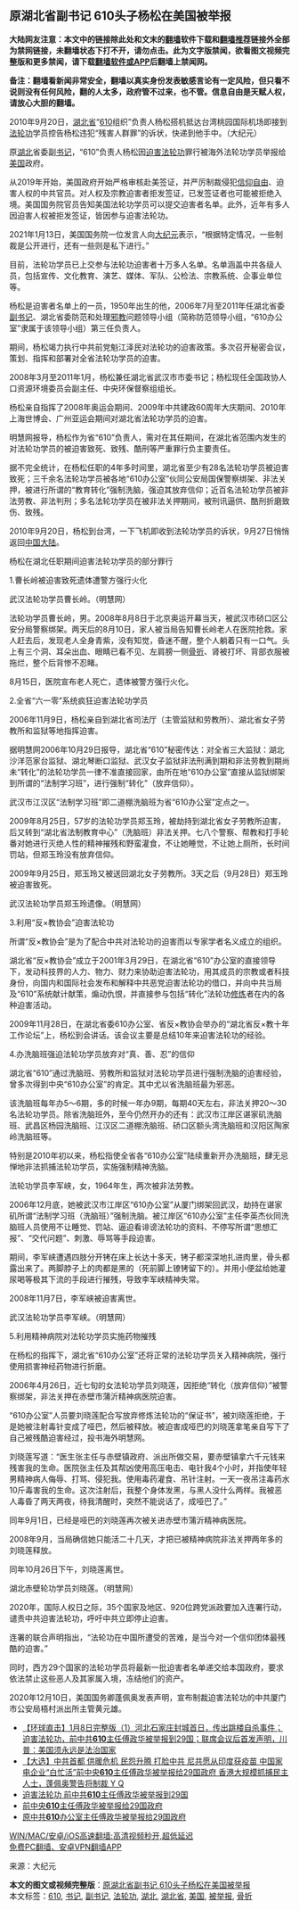  <h2>原湖北省副书记 610头子杨松在美国被举报</h2> <p class="notice"><b>大陆网友注意：本文中的链接除此处和文末的<a href="https://github.com/bannedbook/fanqiang" >翻墙</a>软件下载和<a href="https://github.com/killgcd/justmysocks/blob/master/README.md">翻墙推荐</a>链接外全部为禁网链接，未翻墙状态下打不开，请勿点击。此为文字版禁闻，欲看图文视频完整版和更多禁闻，请下载<a href="https://github.com/bannedbook/fanqiang">翻墙软件或APP</a>后翻墙上禁闻网。</p><p>备注：翻墙看新闻非常安全，翻墙以真实身份发表敏感言论有一定风险，但只看不说则没有任何风险，翻的人太多，政府管不过来，也不管。信息自由是天赋人权，请放心大胆的翻墙。</b></p>  <div class="entry"> <p id="conimg">2010年9月20日，<a href="https://www.bannedbook.org/bnews/tag/%E6%B9%96%E5%8C%97%E7%9C%81/" class="st_tag internal_tag" rel="tag" title="标签 湖北省 下的日志">湖北省</a>“<a href="https://www.bannedbook.org/bnews/tag/610/" class="st_tag internal_tag" rel="tag" title="标签 610 下的日志">610</a>组织”负责人杨松搭机抵达台湾桃园国际机场即接到<a href="https://www.bannedbook.org/bnews/tag/%e6%b3%95%e8%bd%ae%e5%8a%9f/" class="st_tag internal_tag" rel="tag" title="标签 法轮功 下的日志">法轮功</a>学员控告杨松违犯“残害人群罪”的诉状，快递到他手中。（大纪元）</p> <p>原<a href="https://www.bannedbook.org/bnews/tag/%e6%b9%96%e5%8c%97/" class="st_tag internal_tag" rel="tag" title="标签 湖北 下的日志">湖北</a>省委副<a href="https://www.bannedbook.org/bnews/tag/%e4%b9%a6%e8%ae%b0/" class="st_tag internal_tag" rel="tag" title="标签 书记 下的日志">书记</a>，“610”负责人杨松因<span class='wp_keywordlink'><a href="https://www.bannedbook.org/forum11/topic278.html" title="评江泽民与中共相互利用迫害法轮功" target="_blank">迫害法轮功</a></span>罪行被海外法轮功学员举报给<a href="https://www.bannedbook.org/bnews/tag/%e7%be%8e%e5%9b%bd/" class="st_tag internal_tag" rel="tag" title="标签 美国 下的日志">美国</a>政府。</p> <p>从2019年开始，美国政府开始严格审核赴美签证，并严厉制裁侵犯<span class='wp_keywordlink'><a href="https://www.bannedbook.org/forum11/topic307.html" title="禁片：在中国宗教信仰自由吗？" target="_blank">信仰自由</a></span>、迫害人权的中共官员。对人权及宗教迫害者拒发签证，已发签证者也可能被拒绝入境。美国国务院官员告知美国法轮功学员可以提交迫害者名单。此外，近年有多人因迫害人权被拒发签证，皆因参与迫害法轮功。</p> <p>2021年1月13日，美国国务院一位发言人向<span class='wp_keywordlink_affiliate'><a href="http://www.epochtimes.com/" title="大纪元" target="_blank">大纪元</a></span>表示，“根据特定情况，一些制裁是公开进行，还有一些则是私下进行。”</p> <p>目前，法轮功学员已上交参与法轮功迫害者十万多人名单。名单涵盖中共各级人员，包括宣传、文化教育、演艺、媒体、军队、公检法、宗教系统、企事业单位等。</p> <p>杨松是迫害者名单上的一员，1950年出生的他，2006年7月至2011年任湖北省委<a href="https://www.bannedbook.org/bnews/tag/%E5%89%AF%E4%B9%A6%E8%AE%B0/" class="st_tag internal_tag" rel="tag" title="标签 副书记 下的日志">副书记</a>、湖北省委防范和处理<span class='wp_keywordlink'><a href="https://www.bannedbook.org/forum11/topic281.html" title="禁片：评中国共产党的邪教本质" target="_blank">邪教</a></span>问题领导小组（简称防范领导小组，“610办公室”隶属于该领导小组）第三任负责人。</p> <p>期间，杨松竭力执行中共前党魁江泽民对法轮功的迫害政策。多次召开秘密会议，策划、指挥和部署对全省法轮功学员的迫害。</p> <p>2008年3月至2011年1月，杨松兼任湖北省武汉市市委书记；杨松现任全国政协人口资源环境委员会副主任、中央环保督察组组长。</p> <p>杨松亲自指挥了2008年奥运会期间、2009年中共建政60周年大庆期间、2010年上海世博会、广州亚运会期间对湖北省法轮功学员的迫害。</p> <p>明慧网报导，杨松作为省“610”负责人，需对在其任期间，在湖北省范围内发生的对法轮功学员的被迫害致死、致残、酷刑等严重罪行负主要责任。</p> <p>据不完全统计，在杨松任职的4年多时间里，湖北省至少有28名法轮功学员被迫害致死；三千余名法轮功学员被各地“610办公室”伙同公安局国保警察绑架、非法关押，被进行所谓的“教育转化”强制洗脑，强迫其放弃信仰；近百名法轮功学员被非法劳教、非法判刑；多名法轮功学员在被非法关押期间，被刑讯逼供、酷刑折磨致伤、致残。</p> <p>2010年9月20日，杨松到台湾，一下飞机即收到法轮功学员的诉状，9月27日悄悄返回<span class='wp_keywordlink_affiliate'><a href="https://www.bannedbook.org/" title="中国" target="_blank">中国</a></span><span class='wp_keywordlink_affiliate'><a href="https://www.bannedbook.org/" title="大陆" target="_blank">大陆</a></span>。</p>  <p>杨松在湖北任职期间迫害法轮功学员的部分罪行</p> <p>1.曹长岭被迫害致死遗体遭警方强行火化</p> <p>武汉法轮功学员曹长岭。（明慧网）</p> <p>法轮功学员曹长岭，男。2008年8月8日于北京奥运开幕当天，被武汉市硚口区公安分局警察绑架。两天后的8月10日，家人被当局告知曹长岭老人在医院抢救。家人赶去后，发现老人全身青紫，没有知觉，昏迷不醒，整个人躺着只有一口气。头上有三个洞、耳朵出血、眼睛已看不见、左肩膀一侧<a href="https://www.bannedbook.org/bnews/tag/%E9%AA%A8%E6%8A%98/" class="st_tag internal_tag" rel="tag" title="标签 骨折 下的日志">骨折</a>、肾被打坏、背部衣服被拖烂，整个后背惨不忍睹。</p> <p>8月15日，医院宣布老人死亡，遗体被警方强行火化。</p> <p>2.全省“六一零”系统疯狂迫害法轮功学员</p> <p>2006年11月9日，杨松亲自到湖北省司法厅（主管监狱和劳教所）、湖北省女子劳教所和监狱等地指挥迫害。</p> <p>据明慧网2006年10月29日报导，湖北省“610”秘密传达：对全省三大监狱：湖北沙洋范家台监狱、湖北琴断口监狱、武汉女子监狱非法刑满到期和非法劳教到期尚未“转化”的法轮功学员一律不准直接回家，由所在地“610办公室”直接从监狱绑架到所谓的“法制学习班”，进行强制“转化”（放弃信仰）。</p> <p>武汉市江汉区“法制学习班”即二道棚洗脑班为省“610办公室”定点之一。</p> <p>2009年8月25日，57岁的法轮功学员郑玉玲，被劫持到湖北省女子劳教所迫害，后又转到“湖北省法制教育中心”（洗脑班）非法关押。七八个警察、帮教和打手轮番对她进行灭绝人性的精神摧残和野蛮灌食，不让她睡觉，不让她上厕所，长时间罚站，但郑玉玲没有放弃信仰。</p> <p>2009年9月25日，郑玉玲又被送回湖北女子劳教所。3天之后（9月28日）郑玉玲被迫害致死。</p> <p>武汉法轮功学员郑玉玲遗像。（明慧网）</p>  <p>3.利用“反×教协会”迫害法轮功</p> <p>所谓“反×教协会”是为了配合中共对法轮功的迫害而以专家学者名义成立的组织。</p> <p>湖北省“反×教协会”成立于2001年3月29日，在湖北省“610”办公室的直接领导下，发动科技界的人力、物力、财力来协助迫害法轮功，用其成员的宗教或者科技身份，向国内和国际社会发布和解释中共恶党迫害法轮功的借口，并向中共当局及“610”系统献计献策，煽动仇恨，并直接参与包括“转化”法轮功<span class='wp_keywordlink'><a href="https://www.qi-gong.me/" title="气功修炼网" target="_blank">修炼</a></span>者在内的各种迫害活动。</p> <p>2009年11月28日，在湖北省委610办公室、省反×教协会举办的“湖北省反×教十年工作论坛”上，杨松到会讲话。该会议主要是总结10年来迫害法轮功的经验。</p> <p>4.办洗脑班强迫法轮功学员放弃对“真、善、忍”的信仰</p> <p>湖北省“610”通过洗脑班、劳教所和监狱对法轮功学员进行强制洗脑的迫害经验，曾多次得到中央“610办公室”的肯定。其中尤以省洗脑班最为邪恶。</p> <p>该洗脑班每年办5～6期，多的时候一年办9期，每期40天左右，非法关押20～30名法轮功学员。除省洗脑班外，至今仍然开办的还有：武汉市江岸区谌家矶洗脑班、武昌区杨园洗脑班、江汉区二道棚洗脑班、硚口区额头湾洗脑班和汉阳区陶家岭洗脑班等。</p> <p>特别是2010年初以来，杨松指使全省各“610办公室”陆续重新开办洗脑班，肆无忌惮地非法抓捕法轮功学员，实施强制精神洗脑。</p> <p>法轮功学员李军峡，女，1964年生，两次被非法劳教。</p> <p>2006年12月底，她被武汉市江岸区“610办公室”从厦门绑架回武汉，劫持在谌家矶所谓“法制学习班（洗脑班）”强制洗脑。被江岸区“610办公室”主任李英杰伙同洗脑班人员使用不让睡觉、罚站、逼迫看诽谤法轮功的资料、不停写所谓“思想汇报”、“交代问题”、刺激、辱骂等手段迫害。</p> <p>期间，李军峡遭遇四肢分开铐在床上长达十多天，铐子都深深地扎进肉里，骨头都露出来了。两脚脖子上的肉都是黑的（死前脚上镣铐留下的）。并用小便盆给她灌尿喝等极其下流的手段进行摧残，导致李军峡精神失常。</p> <p>2008年11月7日，李军峡被迫害离世。</p>  <p>武汉法轮功学员李军峡。（明慧网）</p> <p>5.利用精神病院对法轮功学员实施药物摧残</p> <p>在杨松的指挥下，湖北省“610办公室”还将正常的法轮功学员关入精神病院，强行使用损害神经药物进行折磨。</p> <p>2006年4月26日，近七旬的女法轮功学员刘晓莲，因拒绝“转化（放弃信仰）”被警察绑架，非法关押在赤壁市蒲沂精神病医院迫害。</p> <p>“610办公室”人员要刘晓莲配合写放弃修炼法轮功的“保证书”，被刘晓莲拒绝，于是她被注射毒针变成了哑巴，然后被释放。被迫害成哑巴的刘晓莲拿笔亲自写下了自己被残酷迫害经过，投书海外明慧网。</p> <p>刘晓莲写道：“医生张主任与赤壁镇政府、派出所做交易，要赤壁镇拿六千元钱来残害我的生命。医院张主任及其帮凶使用高压电击、电针我4个小时，并指使年轻男精神病人侮辱、打骂、侵犯我。使用毒药灌食、吊针注射。一天一夜吊注毒药水10斤毒害我的生命。这次注射后，我整个身体发黑，与黑人没什么两样。我被恶人毒昏了两天两夜，待我清醒时，突然不能说话了，成哑巴了。”</p> <p>同年9月1日，已经是哑巴的刘晓莲再次被关进赤壁市蒲沂精神病医院。</p> <p>2008年9月，当局确信她只能活二十几天，才把已被精神病院非法关押两年多的刘晓莲释放。</p> <p>同年10月26日下午，刘晓莲离世。</p> <p>湖北赤壁轮功学员刘晓莲。（明慧网）</p> <p>2020年，国际人权日之际，35个国家及地区、920位跨党派政要加入连署行动，谴责中共迫害法轮功，呼吁中共立即停止迫害。</p> <p>连署的联合声明指出，“法轮功在中国所遭受的苦难，是当今对一个信仰团体最残酷的迫害。”</p>  <p>同时，西方29个国家的法轮功学员将最新一批迫害者名单递交给本国政府，要求依法禁止这些恶人及其家属入境，冻结他们的资产。</p> <p>2020年12月10日，美国国务卿蓬佩奥发表声明，宣布制裁迫害法轮功的中共厦门市公安局梧村派出所主管黄元雄。</p> <ul class='op-related-articles' title='相关阅读'> <li><a href='https://www.bannedbook.org/bnews/bannedvideo/20210108/1463770.html' target='_blank'>【环球直击】1月8日完整版（1）河北石家庄封城首日，传出跳楼自杀事件；迫害法轮功，前中共<b>610</b>主任傅政华被举报到29国；联席会议后首发声明，川普：美国须永远是法治国家</a></li> <li><a href='https://www.bannedbook.org/bnews/bannedvideo/20210108/1463661.html' target='_blank'>【大选】中共首都 供暖危机 民怨升腾 打脸中共 尼共愿从印度获疫苗 中国家电企业“白忙活”前中央<b>610</b>主任傅政华被举报给29国政府 香港大规模抓捕民主人士，蓬佩奥警告将制裁 Y Q</a></li> <li><a href='https://www.bannedbook.org/bnews/taiwannews/20210108/1463614.html' target='_blank'>迫害法轮功 前中共<b>610</b>主任傅政华被举报到29国</a></li> <li><a href='https://www.bannedbook.org/bnews/comments/20210107/1462558.html' target='_blank'>前中央<b>610</b>主任傅政华被举报给29国政府</a></li> <li><a href='https://www.bannedbook.org/bnews/cbnews/20210107/1462427.html' target='_blank'>原中共<b>610</b>办公室主任傅政华被举报给29国政府</a></li> </ul> <p class="texttj"> <a href="https://github.com/bannedbook/fanqiang/wiki/V2ray%E6%9C%BA%E5%9C%BA" target="_blank">WIN/MAC/安卓/iOS高速翻墙:高清视频秒开,超低延迟</a><br/> <a href="https://github.com/bannedbook/fanqiang/wiki/%E7%A6%81%E9%97%BB%E7%BD%91%E5%AE%89%E5%8D%93%E7%BF%BB%E5%A2%99%E6%96%B0%E9%97%BBAPP" target="_blank">免费PC翻墙、安卓VPN翻墙APP</a></p><p> 来源：大纪元 </p><a name='sharetosocial'></a>       <div><b>本文的图文或视频完整版</b>：<a href='https://www.bannedbook.org/bnews/cbnews/20210116/1468736.html'>原湖北省副书记 610头子杨松在美国被举报</a></div>  </div><!--END ENTRY--> <div class="postfooter"> <div>本文标签：<a href="https://www.bannedbook.org/bnews/tag/610/" rel="tag">610</a>, <a href="https://www.bannedbook.org/bnews/tag/%e4%b9%a6%e8%ae%b0/" rel="tag">书记</a>, <a href="https://www.bannedbook.org/bnews/tag/%E5%89%AF%E4%B9%A6%E8%AE%B0/" rel="tag">副书记</a>, <a href="https://www.bannedbook.org/bnews/tag/%e6%b3%95%e8%bd%ae%e5%8a%9f/" rel="tag">法轮功</a>, <a href="https://www.bannedbook.org/bnews/tag/%e6%b9%96%e5%8c%97/" rel="tag">湖北</a>, <a href="https://www.bannedbook.org/bnews/tag/%E6%B9%96%E5%8C%97%E7%9C%81/" rel="tag">湖北省</a>, <a href="https://www.bannedbook.org/bnews/tag/%e7%be%8e%e5%9b%bd/" rel="tag">美国</a>, <a href="https://www.bannedbook.org/bnews/tag/%E8%A2%AB%E4%B8%BE%E6%8A%A5/" rel="tag">被举报</a>, <a href="https://www.bannedbook.org/bnews/tag/%E9%AA%A8%E6%8A%98/" rel="tag">骨折</a></div>  </div><!--END POSTFOOTER--> 